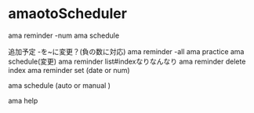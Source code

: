# amaotoScheduler

ama reminder -num
ama schedule

追加予定
-を~に変更？(負の数に対応)
ama reminder -all
ama practice
ama schedule(変更)
ama reminder list#indexなりなんなり
ama reminder delete index
ama reminder set (date or num)

ama schedule (auto or manual )

ama help